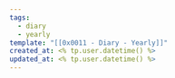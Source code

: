 ```yaml
---
tags:
  - diary
  - yearly
template: "[[0x0011 - Diary - Yearly]]"
created_at: <% tp.user.datetime() %>
updated_at: <% tp.user.datetime() %>
---
```

